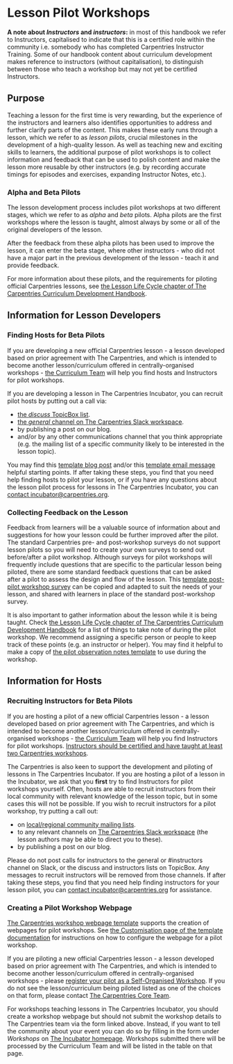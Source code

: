 # Lesson Pilot Workshops
**A note about _Instructors_ and _instructors_:** in most of this handbook we refer to Instructors, capitalised to indicate that this is a certified role within the community i.e. somebody who has completed Carpentries Instructor Training. 
Some of our handbook content about curriculum development makes reference to instructors (without capitalisation), to distinguish between those who teach a workshop but may not yet be certified Instructors.

## Purpose

Teaching a lesson for the first time is very rewarding, but the experience of the instructors and learners also identifies opportunities to address and further clarify parts of the content.
This makes these early runs through a lesson, which we refer to as _lesson pilots_, crucial milestones in the development of a high-quality lesson.
As well as teaching new and exciting skills to learners, the additional purpose of pilot workshops is to collect information and feedback that can be used to polish content and make the lesson more reusable by other instructors (e.g. by recording accurate timings for episodes and exercises, expanding Instructor Notes, etc.).

### Alpha and Beta Pilots

The lesson development process includes pilot workshops at two different stages, which we refer to as _alpha_ and _beta_ pilots.
Alpha pilots are the first workshops where the lesson is taught, almost always by some or all of the original developers of the lesson.

After the feedback from these alpha pilots has been used to improve the lesson, it can enter the beta stage, where other instructors - 
who did not have a major part in the previous development of the lesson - 
teach it and provide feedback.

For more information about these pilots, and the requirements for piloting official Carpentries lessons, see [the Lesson Life Cycle chapter of The Carpentries Curriculum Development Handbook](https://cdh.carpentries.org/the-lesson-life-cycle.html).

## Information for Lesson Developers

### Finding Hosts for Beta Pilots

If you are developing a new official Carpentries lesson -
a lesson developed based on prior agreement with The Carpentries,
and which is intended to become another lesson/curriculum offered
in centrally-organised workshops -
[the Curriculum Team](mailto:team@carpentries.org) will help you find hosts and Instructors for pilot workshops.

If you are developing a lesson in The Carpentries Incubator, you can recruit pilot hosts by putting out a call via:

* [the *discuss* TopicBox list](https://carpentries.topicbox.com/groups/discuss).
* [the *general* channel on The Carpentries Slack workspace](https://carpentries.org/connect/).
* by publishing a post on our blog.
* and/or by any other communications channel that you think appropriate (e.g. the mailing list of a specific community likely to be interested in the lesson topic).

You may find this [template blog post](https://docs.google.com/document/d/1z8QmxDIiew-p1d8aLzXa0vt0FLUHNtK3oS3tucyrRsI/edit?usp=sharing) and/or this [template email message](https://docs.google.com/document/d/1hHnm-Ljb_o_rNd9bvQ83ilq40KoGoEfMPTSrFS4QOj8/edit?usp=sharing) helpful starting points.
If after taking these steps, you find that you need help finding hosts to pilot your lesson, or if you have any questions about the lesson pilot process for lessons in The Carpentries Incubator, you can [contact incubator@carpentries.org](mailto:incubator@carpentries.org).

### Collecting Feedback on the Lesson

Feedback from learners will be a valuable source of information about and suggestions for how your lesson could be further improved after the pilot.
The standard Carpentries pre- and post-workshop surveys do not support lesson pilots so you will need to create your own surveys to send out before/after a pilot workshop.
Although surveys for pilot workshops will frequently include questions that are specific to the particular lesson being piloted, there are some standard feedback questions that can be asked after a pilot to assess the design and flow of the lesson.
This [template post-pilot workshop survey](https://docs.google.com/forms/d/1OGCQBotD2nOJkc7KpFZLhFfb3EBcxEDwHz_3p48qz3U/template/preview) can be copied and adapted to suit the needs of your lesson, and shared with learners in place of the standard post-workshop survey.

It is also important to gather information about the lesson while it is being taught.
Check [the Lesson Life Cycle chapter of The Carpentries Curriculum Development Handbook](https://cdh.carpentries.org/the-lesson-life-cycle.html#field-testing-alpha-stage) for a list of things to take note of during the pilot workshop.
We recommend assigning a specific person or people to keep track of these points (e.g. an instructor or helper).
You may find it helpful to make a copy of [the pilot observation notes template](https://codimd.carpentries.org/lesson-pilot-observation-notes-template) to use during the workshop.

## Information for Hosts

### Recruiting Instructors for Beta Pilots

If you are hosting a pilot of a new official Carpentries lesson -
a lesson developed based on prior agreement with The Carpentries, and which is intended to become another lesson/curriculum offered in centrally-organised workshops -
[the Curriculum Team](mailto:team@carpentries.org) will help you find Instructors for pilot workshops.
[Instructors should be certified and have taught at least two Carpentries workshops](./lesson-development-roles.md#beta-pilot-instructors).

The Carpentries is also keen to support the development and piloting of lessons in The Carpentries Incubator.
If you are hosting a pilot of a lesson in the Incubator, we ask that you **first** try to find Instructors for pilot workshops yourself.
Often, hosts are able to recruit instructors from their local community with relevant knowledge of the lesson topic, but in some cases this will not be possible.
If you wish to recruit instructors for a pilot workshop, try putting a call out:

* on [local/regional community mailing lists](https://carpentries.topicbox.com/groups).
* to any relevant channels on [The Carpentries Slack workspace](https://carpentries.org/connect/) (the lesson authors may be able to direct you to these).
* by publishing a post on our blog.

Please do not post calls for instructors to the general or #instructors channel on Slack, or the discuss and instructors lists on TopicBox. 
Any messages to recruit instructors will be removed from those channels. 
If after taking these steps, you find that you need help finding instructors for your lesson pilot, you can [contact incubator@carpentries.org](mailto:incubator@carpentries.org) for assistance.

### Creating a Pilot Workshop Webpage

[The Carpentries workshop webpage template](https://github.com/carpentries/workshop-template) supports the creation of webpages for pilot workshops.
See [the Customisation page of the template documentation](https://carpentries.github.io/workshop-template/customization/#configuration-file-_configyml) for instructions on how to configure the webpage for a pilot workshop.

If you are piloting a new official Carpentries lesson - 
a lesson developed based on prior agreement with The Carpentries, and which is intended to become another lesson/curriculum offered in centrally-organised workshops -
please [register your pilot as a Self-Organised Workshop](https://amy.carpentries.org/forms/self-organised/).
If you do not see the lesson/curriculum being piloted listed as one of the choices on that form, please contact [The Carpentries Core Team](mailto:team@carpentries.org).

For workshops teaching lessons in The Carpentries Incubator, you should create a workshop webpage but should not submit the workshop details to The Carpentries team via the form linked above.
Instead, if you want to tell the community about your event you can do so by filling in the form under _Workshops_ on [The Incubator homepage](https://carpentries-incubator.org/).
Workshops submitted there will be processed by the Curriculum Team and will be listed in the table on that page.
